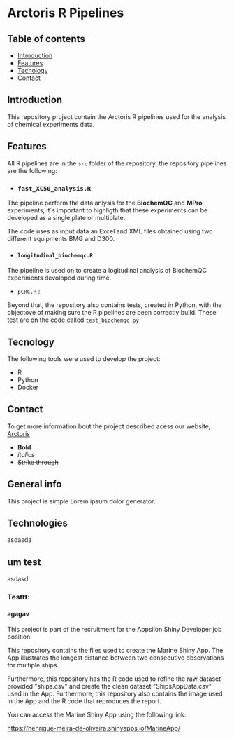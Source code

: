 # Arctoris R Pipelines

## Table of contents
* [Introduction](#introduction)
* [Features](#features)
* [Tecnology](#tecnology)
* [Contact](#contact)

## Introduction

This repository project contain the Arctoris R pipelines used for the analysis of chemical experiments data. 

## Features

All R pipelines are in the ```src``` folder of the repository, the repository pipelines are the following:

*  ### ```fast_XC50_analysis.R```

The pipeline perform the data anlysis for the **BiochemQC** and **MPro** experiments, it´s important to highligth that these experiments can be developed as a single plate or multiplate. 

The code uses as input data an Excel and XML files obtained using two different equipments BMG and D300.   

* #### ```longitudinal_biochemqc.R``` 

The pipeline is used on to create a logitudinal analysis of BiochemQC experiments devoloped during time. 

* ```pCRC.R``` : 

Beyond that, the repository also contains tests, created in Python, with the objectove of making sure the R pipelines are been correctly build. These test are on the code called ```test_biochemqc.py```

## Tecnology

The following tools were used to develop the project:

* R
* Python
* Docker

## Contact

To get more information bout the project described acess our website,
[Arctoris](https://www.arctoris.com/)














- **Bold**
- _italics_
- ~~Strike through~~

## General info
This project is simple Lorem ipsum dolor generator.

## Technologies

asdasda

## um test

asdasd

### Testtt:

#### agagav

This project is part of the recruitment for the Appsilon Shiny Developer job position.

This repository contains the files used to create the Marine Shiny App. The App illustrates the longest distance between two consecutive observations for multiple ships.

Furthermore, this repository has the R code used to refine the raw dataset provided "ships.csv" and create the clean dataset "ShipsAppData.csv" used in the App. Furthermore, this repository also contains the image used in the App and the R code that reproduces the report.

You can access the Marine Shiny App using the following link: 

https://henrique-meira-de-oliveira.shinyapps.io/MarineApp/
